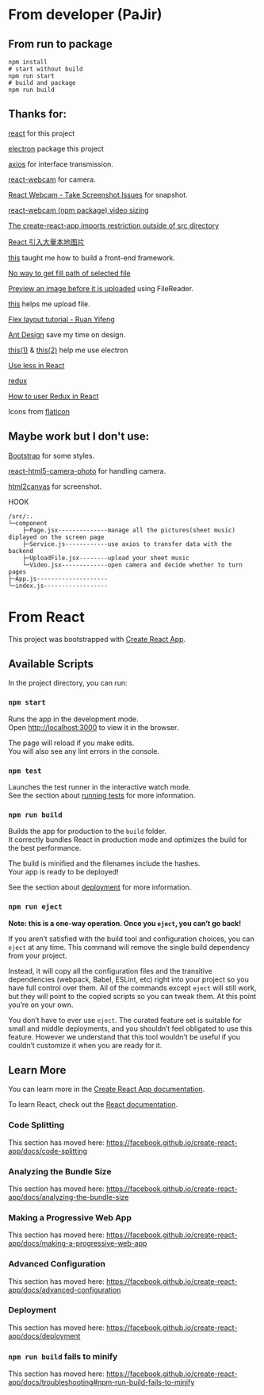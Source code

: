 # From developer (PaJir)

## From run to package

```
npm install
# start without build
npm run start
# build and package
npm run build
```

## Thanks for:

[react](reactjs.org) for this project

[electron](electronjs.org) package this project

[axios](https://www.npmjs.com/package/axios) for interface transmission. 

[react-webcam](https://github.com/mozmorris/react-webcam) for camera.

[React Webcam - Take Screenshot Issues](https://stackoverflow.com/questions/39312341/react-webcam-take-screenshot-issues) for snapshot. 

[react-webcam (npm package) video sizing](https://stackoverflow.com/questions/55920961/react-webcam-npm-package-video-sizing)

[The create-react-app imports restriction outside of src directory](https://stackoverflow.com/questions/44114436/the-create-react-app-imports-restriction-outside-of-src-directory)

[React 引入大量本地图片](https://segmentfault.com/q/1010000009641349)

[this](https://www.howtoing.com/how-to-build-a-modern-web-application-to-manage-customer-information-with-django-and-react-on-ubuntu-18-04) taught me how to build a front-end framework. 

[No way to get fill path of selected file](https://stackoverflow.com/questions/15201071/how-to-get-full-path-of-selected-file-on-change-of-input-type-file-using-jav)

[Preview an image before it is uploaded](https://stackoverflow.com/questions/4459379/preview-an-image-before-it-is-uploaded) using FileReader. 

[this](https://www.geeksforgeeks.org/file-uploading-in-react-js/) helps me upload file.

[Flex layout tutorial - Ruan Yifeng](http://www.ruanyifeng.com/blog/2015/07/flex-grammar.html)

[Ant Design](https://ant.design/components/overview-cn/) save my time on design. 

[this(1)](https://segmentfault.com/a/1190000014030465) & [this(2)](https://juejin.im/post/6844903669293400072) help me use electron

[Use less in React](https://www.jianshu.com/p/94ac7250ccf0)

[redux](https://redux.js.org/)

[How to user Redux in React](https://juejin.cn/post/6844903942371934215)

Icons from [flaticon](https://www.flaticon.com/)

## Maybe work but I don't use:

[Bootstrap](https://getbootstrap.com/) for some styles. 

[react-html5-camera-photo](https://www.npmjs.com/package/react-html5-camera-photo) for handling camera. 

[html2canvas](https://github.com/niklasvh/html2canvas/) for screenshot. 

HOOK

```
/src/:.
└─component
    ├─Page.jsx--------------manage all the pictures(sheet music) diplayed on the screen page
    ├─Service.js------------use axios to transfer data with the backend
    ├─UploadFile.jsx--------upload your sheet music
    └─Video.jsx-------------open camera and decide whether to turn pages
├─App.js--------------------
└─index.js------------------
```

# From React

This project was bootstrapped with [Create React App](https://github.com/facebook/create-react-app).

## Available Scripts

In the project directory, you can run:

### `npm start`

Runs the app in the development mode.<br />
Open [http://localhost:3000](http://localhost:3000) to view it in the browser.

The page will reload if you make edits.<br />
You will also see any lint errors in the console.

### `npm test`

Launches the test runner in the interactive watch mode.<br />
See the section about [running tests](https://facebook.github.io/create-react-app/docs/running-tests) for more information.

### `npm run build`

Builds the app for production to the `build` folder.<br />
It correctly bundles React in production mode and optimizes the build for the best performance.

The build is minified and the filenames include the hashes.<br />
Your app is ready to be deployed!

See the section about [deployment](https://facebook.github.io/create-react-app/docs/deployment) for more information.

### `npm run eject`

**Note: this is a one-way operation. Once you `eject`, you can’t go back!**

If you aren’t satisfied with the build tool and configuration choices, you can `eject` at any time. This command will remove the single build dependency from your project.

Instead, it will copy all the configuration files and the transitive dependencies (webpack, Babel, ESLint, etc) right into your project so you have full control over them. All of the commands except `eject` will still work, but they will point to the copied scripts so you can tweak them. At this point you’re on your own.

You don’t have to ever use `eject`. The curated feature set is suitable for small and middle deployments, and you shouldn’t feel obligated to use this feature. However we understand that this tool wouldn’t be useful if you couldn’t customize it when you are ready for it.

## Learn More

You can learn more in the [Create React App documentation](https://facebook.github.io/create-react-app/docs/getting-started).

To learn React, check out the [React documentation](https://reactjs.org/).

### Code Splitting

This section has moved here: https://facebook.github.io/create-react-app/docs/code-splitting

### Analyzing the Bundle Size

This section has moved here: https://facebook.github.io/create-react-app/docs/analyzing-the-bundle-size

### Making a Progressive Web App

This section has moved here: https://facebook.github.io/create-react-app/docs/making-a-progressive-web-app

### Advanced Configuration

This section has moved here: https://facebook.github.io/create-react-app/docs/advanced-configuration

### Deployment

This section has moved here: https://facebook.github.io/create-react-app/docs/deployment

### `npm run build` fails to minify

This section has moved here: https://facebook.github.io/create-react-app/docs/troubleshooting#npm-run-build-fails-to-minify

